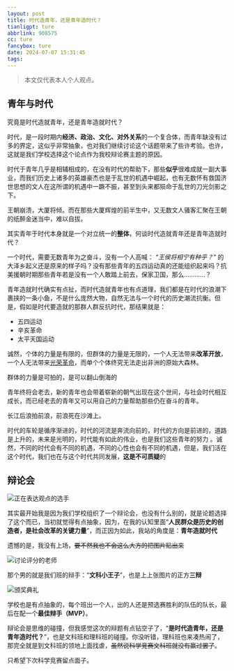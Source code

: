 ```yaml
---
layout: post
title: 时代造青年，还是青年造时代？
tianligpt: ture
abbrlink: 908575
cc: ture
fancybox: ture
date: 2024-07-07 15:31:45
tags:
---
```

>本文仅代表本人个人观点。

## 青年与时代

究竟是时代造就青年，还是青年造就时代？

时代，是一段时期内**经济、政治、文化、对外关系**的一个复合体，而青年缺没有过多的界定，这似乎非常抽象，也对我们继续讨论这个话题带来了些许考验。也许，这就是我们学校选择这个论点作为我校辩论赛主题的原因。

时代于青年几乎是相辅相成的，在没有时代的帮助下，那些**似乎**很难成就一副大事业，而我们历史上诸多的英雄豪杰也是于乱世的机遇中崛起，也有无数怀有救国济世思想的文人在这所谓的机遇中一蹶不振，甚至到头来都殒命于乱世的刀光剑影之下。

王朝崩溃，大厦将倾。而在那些大厦辉煌的前半生中，又无数文人骚客汇聚在王朝的纸醉金迷当中，难以自拔。

其实青年于时代本身就是一个对立统一的**整体**，何谈时代造就青年还是青年造就时代？

一个时代，需要无数青年为之奋斗，没有一个人高喊： *“王侯将相宁有种乎？”* 的大泽乡起义还是原来的样子吗？没有那些青年的五四运动真的还能组织起来吗？抗美援朝时期那些青年若是没有一个人敢踏上前去，保家卫国，那么…………？

青年造就时代确实有点扯，而时代造就青年也有点道理，我们都是在时代的浪潮下裹挟的一条小鱼，不是什么庞然大物，自然无法与一个时代的历史潮流抗衡。但是，假如是时代要造就的那群人群反抗时代，那结果就是：

- 五四运动
- 辛亥革命
- 太平天国运动

诚然，个体的力量是有限的，但群体的力量是无限的，一个人无法带来**改革开放**，一个人无法带来[光荣革命](https://www.bing.com/search?q=%E5%85%89%E8%8D%A3%E9%9D%A9%E5%91%BD)，而单个个体终究无法走出非洲的原始大森林。

群体的力量是可拍的，是可以翻山倒海的

青年终将会老去，新的青年也会带着崭新的朝气出现在这个世间，与社会时代相互成长，而已经老去的青年又可以用自己的力量帮助那些仍在奋斗的青年。

长江后浪拍前浪，前浪死在沙滩上。

时代的车轮是循序渐进的，时代的河流是奔流向前的，时代的方向是前进的，道路是上升的，未来是光明的，时代能有如此的伟业，也是我们这些青年的努力
。诚然，不同的时代会有不同的机遇，不同的心性也会有不同的机遇，但是，我们活在这个时代，我们也在与这个时代共同发展，**这是不可质疑**的

## 辩论会

![正在表达观点的选手](https://pic.awaae001.top/%E5%BF%98%E5%BF%A7%E4%BA%AD/%E8%A8%80%E8%AE%BA/%E6%97%B6%E4%BB%A3%E4%B8%8E%E9%9D%92%E5%B9%B4/%E6%AD%A3%E5%9C%A8%E8%A1%A8%E8%BE%BE%E8%A7%82%E7%82%B9%E7%9A%84%E9%80%89%E6%89%8B_c6dc6932.webp)

其实最开始我是因为我们学校组织了一个辩论会，也没有什么别的，就是论题选择了这个而已，当初就觉得有点抽象，因为，在我的认知里面“**人民群众是历史的创造者，是社会改革的关键力量**”，而正因为如此，我站的角度是：**青年造就时代**

遗憾的是，我没有上场，~~要不然我也不会这么大方的把图片贴出来~~

![讨论评分的老师](https://pic.awaae001.top/%E5%BF%98%E5%BF%A7%E4%BA%AD/%E8%A8%80%E8%AE%BA/%E6%97%B6%E4%BB%A3%E4%B8%8E%E9%9D%92%E5%B9%B4/%E8%AE%A8%E8%AE%BA%E8%AF%84%E5%88%86%E7%9A%84%E6%95%99%E5%AE%A4_52f38af1.webp)

那个男的就是我们班的辩手：“**文科小王子**”，也是上上张图片的正方**三辩**

![颁奖典礼](https://pic.awaae001.top/%E5%BF%98%E5%BF%A7%E4%BA%AD/%E8%A8%80%E8%AE%BA/%E6%97%B6%E4%BB%A3%E4%B8%8E%E9%9D%92%E5%B9%B4/%E9%A2%81%E5%A5%96%E5%85%B8%E7%A4%BC_522d9f3e.webp)

学校也是有点抽象的，每个班出一个人，出的人还是预选赛胜利的队伍的队长，最后在配一个**最佳辩手（MVP）**。

辩论会是思维的碰撞，但我感觉这次的辩题有点钻空子了，“**是时代造青年，还是青年造时代？**”，也是文科班和理科班的碰撞。你没听错，理科班也来凑热闹了，那完全就是到文科班的领地上面找虐，~~虽然说科学竞赛文科班就没有赢过罢了~~。

只希望下次科学竞赛留点面子。